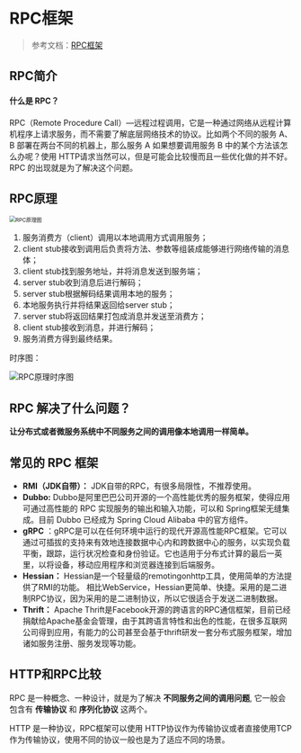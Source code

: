 # RPC框架

>   参考文档：[RPC框架](https://snailclimb.gitee.io/javaguide/#/docs/system-design/data-communication/why-use-rpc)

## RPC简介

#### 什么是 RPC？

RPC（Remote Procedure Call）—远程过程调用，它是一种通过网络从远程计算机程序上请求服务，而不需要了解底层网络技术的协议。比如两个不同的服务 A、B 部署在两台不同的机器上，那么服务 A 如果想要调用服务 B 中的某个方法该怎么办呢？使用 HTTP请求当然可以，但是可能会比较慢而且一些优化做的并不好。 RPC 的出现就是为了解决这个问题。

## RPC原理

<img src="https://tva1.sinaimg.cn/large/007S8ZIlgy1gf4olrump8j30dv08t77k.jpg" alt="RPC原理图" style="zoom:67%;" />

1.  服务消费方（client）调用以本地调用方式调用服务；
2.  client stub接收到调用后负责将方法、参数等组装成能够进行网络传输的消息体；
3.  client stub找到服务地址，并将消息发送到服务端；
4.  server stub收到消息后进行解码；
5.  server stub根据解码结果调用本地的服务；
6.  本地服务执行并将结果返回给server stub；
7.  server stub将返回结果打包成消息并发送至消费方；
8.  client stub接收到消息，并进行解码；
9.  服务消费方得到最终结果。

时序图：

<img src="https://tva1.sinaimg.cn/large/007S8ZIlgy1gf4ondbhbfj30gh0fsq51.jpg" alt="RPC原理时序图"  />

## RPC 解决了什么问题？

**让分布式或者微服务系统中不同服务之间的调用像本地调用一样简单。**

## 常见的 RPC 框架

*   **RMI（JDK自带）：** JDK自带的RPC，有很多局限性，不推荐使用。
*   **Dubbo:** Dubbo是阿里巴巴公司开源的一个高性能优秀的服务框架，使得应用可通过高性能的 RPC 实现服务的输出和输入功能，可以和 Spring框架无缝集成。目前 Dubbo 已经成为 Spring Cloud Alibaba 中的官方组件。
*   **gRPC** ：gRPC是可以在任何环境中运行的现代开源高性能RPC框架。它可以通过可插拔的支持来有效地连接数据中心内和跨数据中心的服务，以实现负载平衡，跟踪，运行状况检查和身份验证。它也适用于分布式计算的最后一英里，以将设备，移动应用程序和浏览器连接到后端服务。
*   **Hessian：** Hessian是一个轻量级的remotingonhttp工具，使用简单的方法提供了RMI的功能。 相比WebService，Hessian更简单、快捷。采用的是二进制RPC协议，因为采用的是二进制协议，所以它很适合于发送二进制数据。
*   **Thrift：** Apache Thrift是Facebook开源的跨语言的RPC通信框架，目前已经捐献给Apache基金会管理，由于其跨语言特性和出色的性能，在很多互联网公司得到应用，有能力的公司甚至会基于thrift研发一套分布式服务框架，增加诸如服务注册、服务发现等功能。

## HTTP和RPC比较

RPC 是一种概念、一种设计，就是为了解决 **不同服务之间的调用问题**, 它一般会包含有 **传输协议** 和 **序列化协议** 这两个。

HTTP 是一种协议，RPC框架可以使用 HTTP协议作为传输协议或者直接使用TCP作为传输协议，使用不同的协议一般也是为了适应不同的场景。

